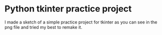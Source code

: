 # Python tkinter practice project

I made a sketch of a simple practice project for tkinter as you can see in the png file and tried my best to remake it.
